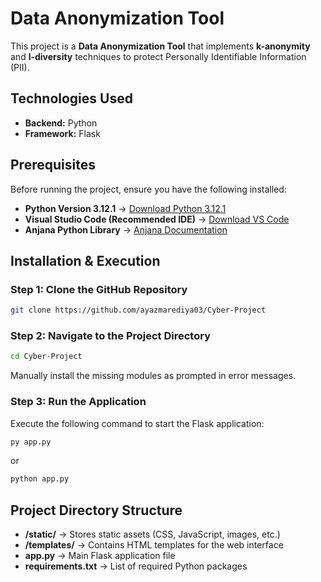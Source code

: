 # Data Anonymization Tool  

This project is a **Data Anonymization Tool** that implements **k-anonymity** and **l-diversity** techniques to protect Personally Identifiable Information (PII).  

## Technologies Used  
- **Backend:** Python  
- **Framework:** Flask  

## Prerequisites  
Before running the project, ensure you have the following installed:  

- **Python Version 3.12.1** → [Download Python 3.12.1](https://www.python.org/downloads/release/python-3121/)  
- **Visual Studio Code (Recommended IDE)** → [Download VS Code](https://code.visualstudio.com/download)  
- **Anjana Python Library** → [Anjana Documentation](https://anjana.readthedocs.io/en/latest/intro.html)  

## Installation & Execution  

### Step 1: Clone the GitHub Repository  
```sh
git clone https://github.com/ayazmarediya03/Cyber-Project
```

### Step 2: Navigate to the Project Directory  
```sh
cd Cyber-Project
```

Manually install the missing modules as prompted in error messages.  

### Step 3: Run the Application  
Execute the following command to start the Flask application:  
```sh
py app.py
```
or  
```sh
python app.py
```

## Project Directory Structure  
- **/static/** → Stores static assets (CSS, JavaScript, images, etc.)  
- **/templates/** → Contains HTML templates for the web interface  
- **app.py** → Main Flask application file  
- **requirements.txt** → List of required Python packages  
